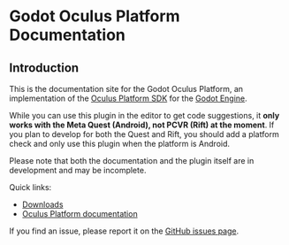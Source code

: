 # Godot Oculus Platform Documentation

## Introduction

This is the documentation site for the Godot Oculus Platform, an implementation of the [Oculus Platform SDK](https://developer.oculus.com/documentation/native/ps-platform-intro/) for the [Godot Engine](https://godotengine.org).

While you can use this plugin in the editor to get code suggestions, it **only works with the Meta Quest (Android), not PCVR (Rift) at the moment**. If you plan to develop for both the Quest and Rift, you should add a platform check and only use this plugin when the platform is Android.

Please note that both the documentation and the plugin itself are in development and may be incomplete.

Quick links:

- [Downloads](/godot_oculus_platform/download/)
- [Oculus Platform documentation](https://developer.oculus.com/documentation/native/ps-platform-intro/)

If you find an issue, please report it on the [GitHub issues page](https://github.com/decacis/godot_oculus_platform/issues).
